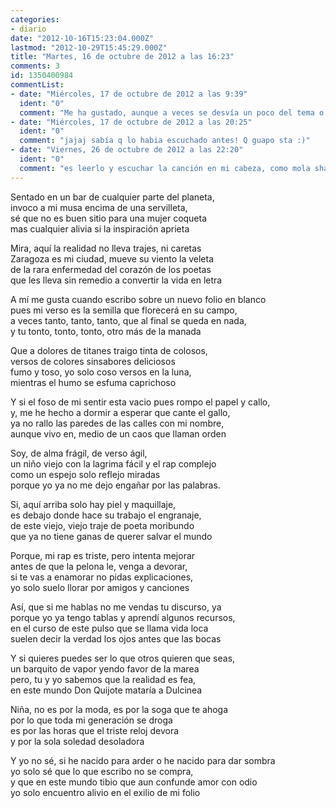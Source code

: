```yaml
---
categories:
- diario
date: "2012-10-16T15:23:04.000Z"
lastmod: "2012-10-29T15:45:29.000Z"
title: "Martes, 16 de octubre de 2012 a las 16:23"
comments: 3
id: 1350400984
commentList:
- date: "Miércoles, 17 de octubre de 2012 a las 9:39"
  ident: "0"
  comment: "Me ha gustado, aunque a veces se desvía un poco del tema o de lo que intenta transmitir. Pero está genial"
- date: "Miércoles, 17 de octubre de 2012 a las 20:25"
  ident: "0"
  comment: "jajaj sabía q lo habia escuchado antes! Q guapo sta :)"
- date: "Viernes, 26 de octubre de 2012 a las 22:20"
  ident: "0"
  comment: "es leerlo y escuchar la canción en mi cabeza, como mola sharif"
---
```


Sentado en un bar de cualquier parte del planeta,  
invoco a mi musa encima de una servilleta,  
sé que no es buen sitio para una mujer coqueta  
mas cualquier alivia si la inspiración aprieta  
  
Mira, aquí la realidad no lleva trajes, ni caretas  
Zaragoza es mi ciudad, mueve su viento la veleta  
de la rara enfermedad del corazón de los poetas  
que les lleva sin remedio a convertir la vida en letra  
  
A mí me gusta cuando escribo sobre un nuevo folio en blanco  
pues mi verso es la semilla que florecerá en su campo,  
a veces tanto, tanto, tanto, que al final se queda en nada,  
y tu tonto, tonto, tonto, otro más de la manada  
  
Que a dolores de titanes traigo tinta de colosos,  
versos de colores sinsabores deliciosos  
fumo y toso, yo solo coso versos en la luna,  
mientras el humo se esfuma caprichoso  
  
Y si el foso de mi sentir esta vacio pues rompo el papel y callo,  
y, me he hecho a dormir a esperar que cante el gallo,  
ya no rallo las paredes de las calles con mi nombre,  
aunque vivo en, medio de un caos que llaman orden  
  
Soy, de alma frágil, de verso ágil,  
un niño viejo con la lagrima fácil y el rap complejo  
como un espejo solo reflejo miradas  
porque yo ya no me dejo engañar por las palabras.  
  
Si, aquí arriba solo hay piel y maquillaje,  
es debajo donde hace su trabajo el engranaje,  
de este viejo, viejo traje de poeta moribundo  
que ya no tiene ganas de querer salvar el mundo  
  
Porque, mi rap es triste, pero intenta mejorar  
antes de que la pelona le, venga a devorar,  
si te vas a enamorar no pidas explicaciones,  
yo solo suelo llorar por amigos y canciones  
  
Así, que si me hablas no me vendas tu discurso, ya  
porque yo ya tengo tablas y aprendí algunos recursos,  
en el curso de este pulso que se llama vida loca  
suelen decir la verdad los ojos antes que las bocas  
  
Y si quieres puedes ser lo que otros quieren que seas,  
un barquito de vapor yendo favor de la marea  
pero, tu y yo sabemos que la realidad es fea,  
en este mundo Don Quijote mataría a Dulcinea  
  
Niña, no es por la moda, es por la soga que te ahoga  
por lo que toda mi generación se droga  
es por las horas que el triste reloj devora  
y por la sola soledad desoladora  
  
Y yo no sé, si he nacido para arder o he nacido para dar sombra  
yo solo sé que lo que escribo no se compra,  
y que en este mundo tibio que aun confunde amor con odio  
yo solo encuentro alivio en el exilio de mi folio